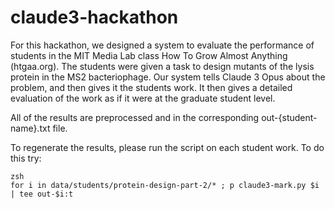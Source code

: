 # claude3-hackathon

For this hackathon, we designed a system to evaluate
the performance of students in the MIT Media Lab class
How To Grow Almost Anything (htgaa.org).  The students
were given a task to design mutants of the lysis protein
in the MS2 bacteriophage.  Our system tells Claude 3 Opus
about the problem, and then gives it the students work.
It then gives a detailed evaluation of the work as if
it were at the graduate student level.

All of the results are preprocessed and in the corresponding
out-{student-name}.txt file.

To regenerate the results, please run the script on each student
work.  To do this try:

	zsh
	for i in data/students/protein-design-part-2/* ; p claude3-mark.py $i | tee out-$i:t


